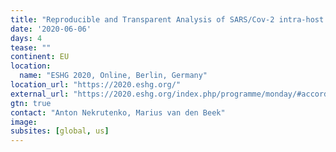 ```yaml
---
title: "Reproducible and Transparent Analysis of SARS/Cov-2 intra-host variants and differential gene expression of infected tissues using Galaxy"
date: '2020-06-06'
days: 4
tease: ""
continent: EU
location:
  name: "ESHG 2020, Online, Berlin, Germany"
location_url: "https://2020.eshg.org/"
external_url: "https://2020.eshg.org/index.php/programme/monday/#accordion-3224-5"
gtn: true
contact: "Anton Nekrutenko, Marius van den Beek"
image: 
subsites: [global, us]
---
```


